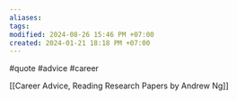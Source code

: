 ```yaml
---
aliases: 
tags: 
modified: 2024-08-26 15:46 PM +07:00
created: 2024-01-21 18:18 PM +07:00
---
```

#quote #advice #career 

[[Career Advice, Reading Research Papers by Andrew Ng]] 